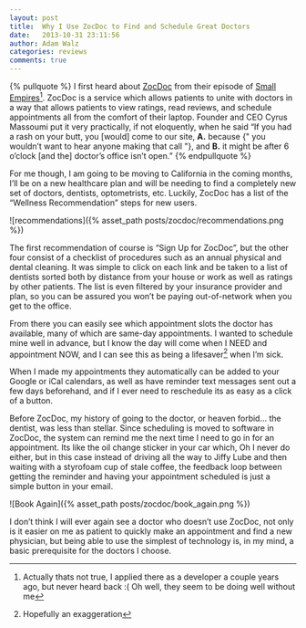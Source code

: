```yaml
---
layout: post
title:  Why I Use ZocDoc to Find and Schedule Great Doctors
date:   2013-10-31 23:11:56
author: Adam Walz
categories: reviews
comments: true
---
```


{% pullquote %}
I first heard about [ZocDoc](http://www.zocdoc.com/) from their episode of [Small Empires](http://www.theverge.com/2013/7/30/4570858/small-empires-001-zocdoc)[^1]. ZocDoc is a service which allows patients to unite with doctors in a way that allows patients to view ratings, read reviews, and schedule appointments all from the comfort of their laptop. Founder and CEO Cyrus Massoumi put it very practically, if not eloquently, when he said “If you had a rash on your butt, you [would] come to our site, **A.** because {" you wouldn’t want to hear anyone making that call "}, and **B.** it might be after 6 o’clock [and the] doctor’s office isn’t open.”
{% endpullquote %}

For me though, I am going to be moving to California in the coming months, I’ll be on a new healthcare plan and will be needing to find a completely new set of doctors, dentists, optometrists, etc. Luckily, ZocDoc has a list of the “Wellness Recommendation” steps for new users.

![recommendations]({% asset_path posts/zocdoc/recommendations.png %})

The first recommendation of course is “Sign Up for ZocDoc”, but the other four consist of a checklist of procedures such as an annual physical and dental cleaning. It was simple to click on each link and be taken to a list of dentists sorted both by distance from your house or work as well as ratings by other patients. The list is even filtered by your insurance provider and plan, so you can be assured you won’t be paying out-of-network when you get to the office.

From there you can easily see which appointment slots the doctor has available, many of which are same-day appointments. I wanted to schedule mine well in advance, but I know the day will come when I NEED and appointment NOW, and I can see this as being a lifesaver[^2] when I’m sick.

When I made my appointments they automatically can be added to your Google or iCal calendars, as well as have reminder text messages sent out a few days beforehand, and if I ever need to reschedule its as easy as a click of a button.

Before ZocDoc, my history of going to the doctor, or heaven forbid… the dentist, was less than stellar. Since scheduling is moved to software in ZocDoc, the system can remind me the next time I need to go in for an appointment. Its like the oil change sticker in your car which, Oh I never do either, but in this case instead of driving all the way to Jiffy Lube and then waiting with a styrofoam cup of stale coffee, the feedback loop between getting the reminder and having your appointment scheduled is just a simple button in your email.

![Book Again]({% asset_path posts/zocdoc/book_again.png %})

I don’t think I will ever again see a doctor who doesn’t use ZocDoc, not only is it easier on me as patient to quickly make an appointment and find a new physician, but being able to use the simplest of technology is, in my mind, a basic prerequisite for the doctors I choose.

[^1]:Actually thats not true, I applied there as a developer a couple years ago, but never heard back :( Oh well, they seem to be doing well without me
[^2]:Hopefully an exaggeration
